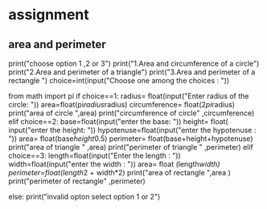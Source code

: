 # assignment
## area and perimeter
print("choose option 1 ,2 or 3")
print("1.Area and circumference of a circle")
print("2.Area and perimeter of a triangle")
print("3.Area and perimeter of a rectangle ")
choice=int(input("Choose one among the choices : "))

from math import pi
if choice==1:
        radius= float(input("Enter radius of the circle: "))
        area=float(pi*radius*radius)
        circumference= float(2*pi*radius)
        print("area of circle ",area)
        print("circumference of circle" ,circumference)
elif choice==2:
        base=float(input("enter the base: "))
        height= float( input("enter the height: "))
        hypotenuse=float(input("enter the hypotenuse : "))
        area= float(base*height*0.5)
        perimeter= float(base+height+hypotenuse)
        print("area of triangle " ,area)
        print("perimeter of triangle " ,perimeter)
elif choice==3:
        length=float(input("Enter the length : "))
        width=float(input("enter the width : "))
        area= float (length*width)
        perimeter=float(length*2 + width*2)
        print("area of rectangle ",area )
        print("perimeter of rectangle" ,perimeter)

else:
     print("invalid opton select option 1 or 2")
